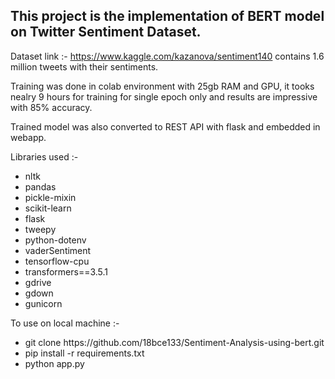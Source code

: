 <h2>This project is the implementation of BERT model on Twitter Sentiment Dataset.</h2>

Dataset link :- <a>https://www.kaggle.com/kazanova/sentiment140</a> contains 1.6 million tweets with their sentiments.

Training was done in colab environment with 25gb RAM and GPU, it tooks nealry 9 hours for training for single epoch only and results are impressive with 85% accuracy.

Trained model was also converted to REST API with flask and embedded in webapp.

Libraries used :- 
<ul>
  <li> nltk</li>
<li>pandas</li>
<li>pickle-mixin</li>
<li>scikit-learn</li>
<li>flask</li>
<li>tweepy</li>
<li>python-dotenv</li>
<li>vaderSentiment</li>
<li>tensorflow-cpu</li>
<li>transformers==3.5.1</li></li>
<li>gdrive</li></li>
<li>gdown</li>
<li>gunicorn</li>
  </ul>

To use on local machine :- 
<ul>
  <li>git clone https://github.com/18bce133/Sentiment-Analysis-using-bert.git</li>
  <li>pip install -r requirements.txt</li>
  <li>python app.py</li>
  </ul>
